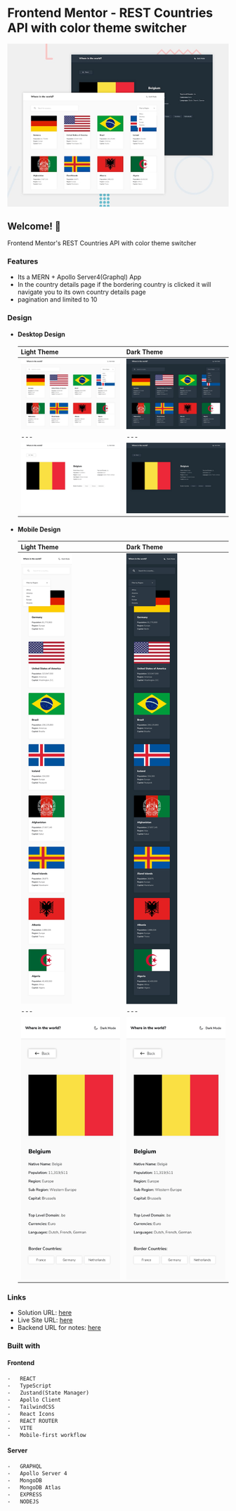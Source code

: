 # Frontend Mentor - REST Countries API with color theme switcher

![Design preview for the REST Countries API with color theme switcher coding challenge](./design/desktop-preview.jpg)

## Welcome! 👋

Frontend Mentor's REST Countries API with color theme switcher

### Features
  - Its a MERN + Apollo Server4(Graphql) App
  - In the country details page if the bordering country is clicked it will navigate you to its own country details page
  - pagination and limited to 10


### Design

- #### Desktop Design
  Light Theme | Dark Theme
  --- | ---
    ![Home Design](./design/desktop-design-home-light.jpg) | ![Home Dark Design](./design/desktop-design-home-dark.jpg)
  --- | ---
    ![Country Design](./design/desktop-design-detail-light.jpg) | ![Country Dark Design](./design/desktop-design-detail-dark.jpg)

- #### Mobile Design
  Light Theme | Dark Theme
  --- | ---
    ![Mobile Home Design](./design/mobile-design-home-light.jpg) | ![Mobile Home Dark Design](./design/mobile-design-home-dark.jpg)
  --- | ---
    ![Mobile Country Design](./design/mobile-design-detail-light.jpg) | ![Mobile Country Dark Design](./design/mobile-design-detail-light.jpg)




### Links

-   Solution URL: [here](https://www.frontendmentor.io/solutions/mernapollographql4-serverandclient-rest-countries-api-with-color-theme-_A7QAqQpS2)
-   Live Site URL: [here](https://rest-countries-api-with-color-theme-switcher-frontend.vercel.app/)
-   Backend URL for notes: [here](https://rest-countries-api-with-color-theme-switcher-server.vercel.app/)

### Built with

  #### Frontend
    -   REACT
    -   TypeScript
    -   Zustand(State Manager)
    -   Apollo Client
    -   TailwindCSS
    -   React Icons
    -   REACT ROUTER
    -   VITE
    -   Mobile-first workflow

  #### Server
    -   GRAPHQL
    -   Apollo Server 4
    -   MongoDB
    -   MongoDB Atlas
    -   EXPRESS
    -   NODEJS



